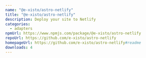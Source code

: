 ```yaml
---
name: "@e-xisto/astro-netlify"
title: "@e-xisto/astro-netlify"
description: Deploy your site to Netlify
categories:
  - adapters
npmUrl: https://www.npmjs.com/package/@e-xisto/astro-netlify
repoUrl: https://github.com/e-xisto/astro-netlify
homepageUrl: https://github.com/e-xisto/astro-netlify#readme
downloads: 4
---
```

